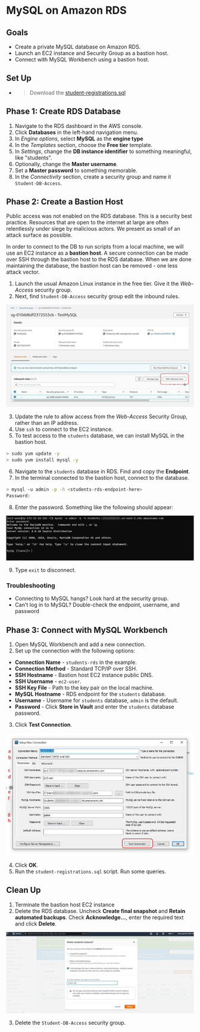 # MySQL on Amazon RDS

## Goals

* Create a private MySQL database on Amazon RDS.
* Launch an EC2 instance and Security Group as a bastion host.
* Connect with MySQL Workbench using a bastion host.

## Set Up

* > Download the [student-registrations.sql](./assets/student-registrations.sql)

## Phase 1: Create RDS Database

1. Navigate to the RDS dashboard in the AWS console.
2. Click **Databases** in the left-hand navigation menu.
3. In _Engine options_, select **MySQL** as the **engine type**
4. In the _Templates_ section, choose the **Free tier** template.
5. In _Settings_, change the **DB instance identifier** to something meaningful, like "students".
6. Optionally, change the **Master username**.
7. Set a **Master password** to something memorable.
8. In the _Connectivity_ section, create a security group and name it `Student-DB-Access`.

## Phase 2: Create a Bastion Host

Public access was not enabled on the RDS database. This is a security best practice. Resources that are open to the internet at large are often relentlessly under siege by malicious actors. We present as small of an attack surface as possible.

In order to connect to the DB to run scripts from a local machine, we will use an EC2 instance as a **bastion host**. A secure connection can be made over SSH through the bastion host to the RDS database. When we are done maintaining the database, the bastion host can be removed - one less attack vector.

1. Launch the usual Amazon Linux instance in the free tier. Give it the _Web-Access_ security group.
2. Next, find `Student-DB-Access` security group edit the inbound rules.

<img class="figure" src="./assets/rds-security-group-detail.JPG">

3. Update the rule to allow access from the _Web-Access_ Security Group, rather than an IP address.
4. Use `ssh` to connect to the EC2 instance.
5. To test access to the `students` database, we can install MySQL in the bastion host.

```sh
> sudo yum update -y
> sudo yum install mysql -y
```

6. Navigate to the `students` database in RDS. Find and copy the **Endpoint**.
7. In the terminal connected to the bastion host, connect to the database.

```sh
> mysql -u admin -p -h <students-rds-endpoint-here>
Password:
```

8. Enter the password. Something like the following should appear:

<img class="figure" src="./assets/rds-mysql-terminal.JPG">

9. Type `exit` to disconnect.

### Troubleshooting

* Connecting to MySQL hangs? Look hard at the security group.
* Can't log in to MySQL? Double-check the endpoint, username, and password

## Phase 3: Connect with MySQL Workbench

1. Open MySQL Workbench and add a new connection.
2. Set up the connection with the following options:

* **Connection Name** - `students-rds` in the example.
* **Connection Method** - Standard TCP/IP over SSH.
* **SSH Hostname** - Bastion host EC2 instance public DNS.
* **SSH Username** - `ec2-user`.
* **SSH Key File** - Path to the key pair on the local machine.
* **MySQL Hostname** - RDS endpoint for the `students` database.
* **Username** - Username for `students` database, `admin` is the default.
* **Password** - Click **Store in Vault** and enter the `students` database password.

3. Click **Test Connection**.

<img class="figure" src="./assets/rds-mysql-workbench.JPG" alt="MySQL Workbench SSH connection properties">

4. Click **OK**.
5. Run the `student-registrations.sql` script. Run some queries.

## Clean Up

1. Terminate the bastion host EC2 instance
2. Delete the RDS database. Uncheck **Create final snapshot** and **Retain automated backups**. Check **Acknowledge...**, enter the required text and click **Delete**.

<img class="figure" src="./assets/rds-delete-database.JPG">

3. Delete the `Student-DB-Access` security group.
